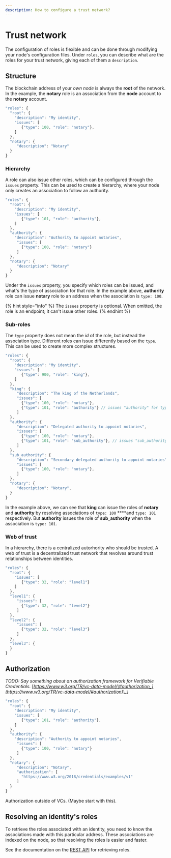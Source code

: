 ```yaml
---
description: How to configure a trust network?
---
```


# Trust network

The configuration of roles is flexible and can be done through modifying your node's configuration files. Under `roles`, you can describe what are the roles for your trust network, giving each of them a `description`.

## Structure

The blockchain address of your _own node_ is always the **root** of the network. In the example, the **notary** role is an association from the **node** account to the **notary** account.

```javascript
"roles": {
  "root": {
    "description": "My identity",
    "issues": [
       {"type": 100, "role": "notary"},
    ]
  },
  "notary": {
     "description": "Notary"
  }
}
```

### Hierarchy

A role can also issue other roles, which can be configured through the `issues` property. This can be used to create a hierarchy, where your node only creates an association to follow an authority.

```javascript
"roles": {
  "root": {
    "description": "My identity",
    "issues": [
       {"type": 101, "role": "authority"},
    ]
  },
  "authority": {
    "description": "Authority to appoint notaries",
     "issues": [
       {"type": 100, "role": "notary"}
     ]
  },
  "notary": {
     "description": "Notary"
  }
}
```

Under the `issues` property, you specify which roles can be issued, and what's the type of association for that role. In the example above, **authority** role can issue **notary** role to an address when the association is `type: 100`. 

{% hint style="info" %}
The `issues` property is optional. When omitted, the role is an endpoint; it can't issue other roles.
{% endhint %}

### Sub-roles

The `type` property does not mean the _id_ of the role, but instead the association type. Different roles can issue differently based on the `type`. This can be used to create more complex structures.

```javascript
"roles": {
  "root": {
    "description": "My identity",
    "issues": [
       {"type": 900, "role": "king"},
    ]
  },
  "king": {
     "description": "The king of the Netherlands",
     "issues": [
       {"type": 100, "role": "notary"},
       {"type": 101, "role": "authority"} // issues "authority" for type 101
     ]
  },
  "authority": {
     "description": "Delegated authority to appoint notaries",
     "issues": [
       {"type": 100, "role": "notary"},
       {"type": 101, "role": "sub_authority"}, // issues "sub_authority" for type 101
     ]
  },
  "sub_authority": {
     "description": "Secondary delegated authority to appoint notaries",
     "issues": [
       {"type": 100, "role": "notary"},
     ]
  },
  "notary": {
     "description": "Notary",
  }
}
```

In the example above, we can see that **king** can issue the roles of **notary** and **authority** by resolving associations of `type: 100` ****and `type: 101` respectively. But **authority** issues the role of **sub\_authority** when the association is `type: 101`.

### Web of trust

In a hierarchy, there is a centralized autorhority who should be trusted. A web of trust is a decentralized trust network that revolves around trust relationships between identities.

```javascript
"roles": {
  "root": {
    "issues": [
       {"type": 32, "role": "level1"}
    ]
  },
  "level1": {
     "issues": [
       {"type": 32, "role": "level2"}
     ]
  },
  "level2": {
     "issues": [
       {"type": 32, "role": "level3"}
     ]
  },
  "level3": {
  }
}
```

## Authorization

_TODO: Say something about an authorization framework for Verifiable Credentials._ [_https://www.w3.org/TR/vc-data-model/\#authorization_](https://www.w3.org/TR/vc-data-model/#authorization)\_\_

```javascript
"roles": {
  "root": {
    "description": "My identity",
    "issues": [
       {"type": 101, "role": "authority"},
    ]
  },
  "authority": {
    "description": "Authority to appoint notaries",
     "issues": [
       {"type": 100, "role": "notary"}
     ]
  },
  "notary": {
     "description": "Notary",
     "authorization": [
       "https://www.w3.org/2018/credentials/examples/v1"
     ]
  }
}
```

Authorization outside of VCs. \(Maybe start with this\).

## Resolving an identity's roles

To retrieve the roles associated with an identity, you need to know the associations made with this particular address. These associations are indexed on the node, so that resolving the roles is easier and faster.

See the documentation on the [REST API](../rest-api.md) for retrieving roles.

